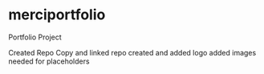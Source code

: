 # merciportfolio
Portfolio Project

Created Repo
Copy and linked repo
created and added logo
added images needed for placeholders 
